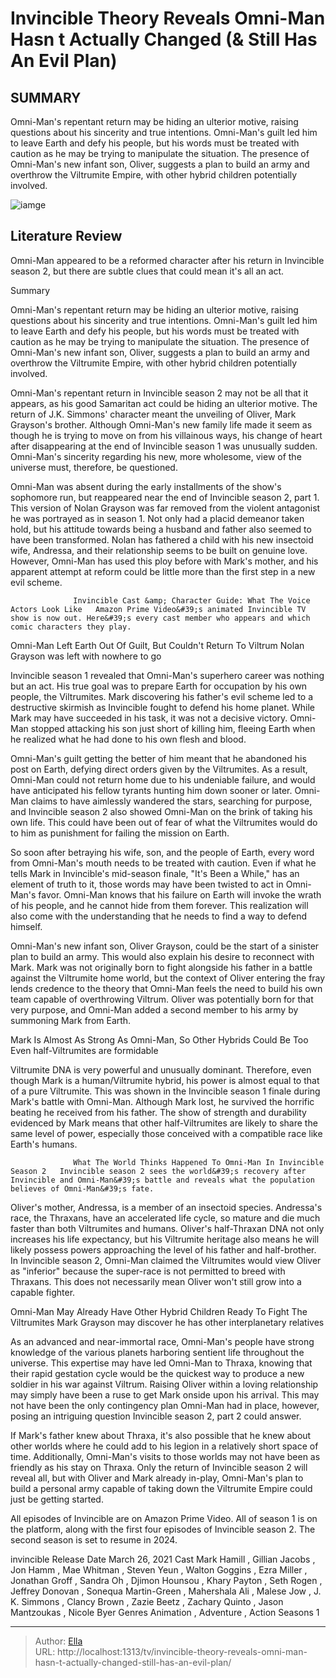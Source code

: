 # Invincible Theory Reveals Omni-Man Hasn t Actually Changed (&amp; Still Has An Evil Plan)


## SUMMARY 



  Omni-Man&#39;s repentant return may be hiding an ulterior motive, raising questions about his sincerity and true intentions.   Omni-Man&#39;s guilt led him to leave Earth and defy his people, but his words must be treated with caution as he may be trying to manipulate the situation.   The presence of Omni-Man&#39;s new infant son, Oliver, suggests a plan to build an army and overthrow the Viltrumite Empire, with other hybrid children potentially involved.  

![iamge](https://static1.srcdn.com/wordpress/wp-content/uploads/2024/01/omni-man-from-invincible-punching-and-flying.jpg)

## Literature Review
Omni-Man appeared to be a reformed character after his return in Invincible season 2, but there are subtle clues that could mean it&#39;s all an act.





Summary

  Omni-Man&#39;s repentant return may be hiding an ulterior motive, raising questions about his sincerity and true intentions.   Omni-Man&#39;s guilt led him to leave Earth and defy his people, but his words must be treated with caution as he may be trying to manipulate the situation.   The presence of Omni-Man&#39;s new infant son, Oliver, suggests a plan to build an army and overthrow the Viltrumite Empire, with other hybrid children potentially involved.  







Omni-Man&#39;s repentant return in Invincible season 2 may not be all that it appears, as his good Samaritan act could be hiding an ulterior motive. The return of J.K. Simmons&#39; character meant the unveiling of Oliver, Mark Grayson&#39;s brother. Although Omni-Man&#39;s new family life made it seem as though he is trying to move on from his villainous ways, his change of heart after disappearing at the end of Invincible season 1 was unusually sudden. Omni-Man&#39;s sincerity regarding his new, more wholesome, view of the universe must, therefore, be questioned.

Omni-Man was absent during the early installments of the show&#39;s sophomore run, but reappeared near the end of Invincible season 2, part 1. This version of Nolan Grayson was far removed from the violent antagonist he was portrayed as in season 1. Not only had a placid demeanor taken hold, but his attitude towards being a husband and father also seemed to have been transformed. Nolan has fathered a child with his new insectoid wife, Andressa, and their relationship seems to be built on genuine love. However, Omni-Man has used this ploy before with Mark&#39;s mother, and his apparent attempt at reform could be little more than the first step in a new evil scheme.




                  Invincible Cast &amp; Character Guide: What The Voice Actors Look Like   Amazon Prime Video&#39;s animated Invincible TV show is now out. Here&#39;s every cast member who appears and which comic characters they play.    


 Omni-Man Left Earth Out Of Guilt, But Couldn&#39;t Return To Viltrum 
Nolan Grayson was left with nowhere to go
         

Invincible season 1 revealed that Omni-Man&#39;s superhero career was nothing but an act. His true goal was to prepare Earth for occupation by his own people, the Viltrumites. Mark discovering his father&#39;s evil scheme led to a destructive skirmish as Invincible fought to defend his home planet. While Mark may have succeeded in his task, it was not a decisive victory. Omni-Man stopped attacking his son just short of killing him, fleeing Earth when he realized what he had done to his own flesh and blood.

Omni-Man&#39;s guilt getting the better of him meant that he abandoned his post on Earth, defying direct orders given by the Viltrumites. As a result, Omni-Man could not return home due to his undeniable failure, and would have anticipated his fellow tyrants hunting him down sooner or later. Omni-Man claims to have aimlessly wandered the stars, searching for purpose, and Invincible season 2 also showed Omni-Man on the brink of taking his own life. This could have been out of fear of what the Viltrumites would do to him as punishment for failing the mission on Earth.




So soon after betraying his wife, son, and the people of Earth, every word from Omni-Man&#39;s mouth needs to be treated with caution. Even if what he tells Mark in Invincible&#39;s mid-season finale, &#34;It&#39;s Been a While,&#34; has an element of truth to it, those words may have been twisted to act in Omni-Man&#39;s favor. Omni-Man knows that his failure on Earth will invoke the wrath of his people, and he cannot hide from them forever. This realization will also come with the understanding that he needs to find a way to defend himself.

Omni-Man&#39;s new infant son, Oliver Grayson, could be the start of a sinister plan to build an army. This would also explain his desire to reconnect with Mark. Mark was not originally born to fight alongside his father in a battle against the Viltrumite home world, but the context of Oliver entering the fray lends credence to the theory that Omni-Man feels the need to build his own team capable of overthrowing Viltrum. Oliver was potentially born for that very purpose, and Omni-Man added a second member to his army by summoning Mark from Earth.






 Mark Is Almost As Strong As Omni-Man, So Other Hybrids Could Be Too 
Even half-Viltrumites are formidable
          

Viltrumite DNA is very powerful and unusually dominant. Therefore, even though Mark is a human/Viltrumite hybrid, his power is almost equal to that of a pure Viltrumite. This was shown in the Invincible season 1 finale during Mark&#39;s battle with Omni-Man. Although Mark lost, he survived the horrific beating he received from his father. The show of strength and durability evidenced by Mark means that other half-Viltrumites are likely to share the same level of power, especially those conceived with a compatible race like Earth&#39;s humans.

                  What The World Thinks Happened To Omni-Man In Invincible Season 2   Invincible season 2 sees the world&#39;s recovery after Invincible and Omni-Man&#39;s battle and reveals what the population believes of Omni-Man&#39;s fate.    




Oliver&#39;s mother, Andressa, is a member of an insectoid species. Andressa&#39;s race, the Thraxans, have an accelerated life cycle, so mature and die much faster than both Viltrumites and humans. Oliver&#39;s half-Thraxan DNA not only increases his life expectancy, but his Viltrumite heritage also means he will likely possess powers approaching the level of his father and half-brother. In Invincible season 2, Omni-Man claimed the Viltrumites would view Oliver as &#34;inferior&#34; because the super-race is not permitted to breed with Thraxans. This does not necessarily mean Oliver won&#39;t still grow into a capable fighter.



 Omni-Man May Already Have Other Hybrid Children Ready To Fight The Viltrumites 
Mark Grayson may discover he has other interplanetary relatives
          

As an advanced and near-immortal race, Omni-Man&#39;s people have strong knowledge of the various planets harboring sentient life throughout the universe. This expertise may have led Omni-Man to Thraxa, knowing that their rapid gestation cycle would be the quickest way to produce a new soldier in his war against Viltrum. Raising Oliver within a loving relationship may simply have been a ruse to get Mark onside upon his arrival. This may not have been the only contingency plan Omni-Man had in place, however, posing an intriguing question Invincible season 2, part 2 could answer.




If Mark&#39;s father knew about Thraxa, it&#39;s also possible that he knew about other worlds where he could add to his legion in a relatively short space of time. Additionally, Omni-Man&#39;s visits to those worlds may not have been as friendly as his stay on Thraxa. Only the return of Invincible season 2 will reveal all, but with Oliver and Mark already in-play, Omni-Man&#39;s plan to build a personal army capable of taking down the Viltrumite Empire could just be getting started.



All episodes of Invincible are on Amazon Prime Video. All of season 1 is on the platform, along with the first four episodes of Invincible season 2. The second season is set to resume in 2024.




  invincible   Release Date   March 26, 2021    Cast   Mark Hamill , Gillian Jacobs , Jon Hamm , Mae Whitman , Steven Yeun , Walton Goggins , Ezra Miller , Jonathan Groff , Sandra Oh , Djimon Hounsou , Khary Payton , Seth Rogen , Jeffrey Donovan , Sonequa Martin-Green , Mahershala Ali , Malese Jow , J. K. Simmons , Clancy Brown , Zazie Beetz , Zachary Quinto , Jason Mantzoukas , Nicole Byer    Genres   Animation , Adventure , Action    Seasons   1       


---

> Author: [Ella](https://instagram.hk.cn/)  
> URL: http://localhost:1313/tv/invincible-theory-reveals-omni-man-hasn-t-actually-changed-still-has-an-evil-plan/  

